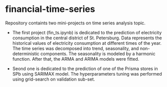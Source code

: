 # financial-time-series

Repository containts two mini-projects on time series analysis topic. 

* The first project (fin_ts.ipynb) is dedicated to the prediction of electricity consumption in the central district of St. Petersburg. Data represents the historical values of electricity consumption at different times of the year. The time series was decomposed into trend, seasonality, and non-deterministic components. The seasonality is modeled by a harmonic function. After that, the ARMA and ARIMA models were fitted.

* Seond one is dedicated to the prediction of one of the Prisma stores in SPb using SARIMAX model. The hyperparameters tuning was performed using grid-search on validation sub-set. 
